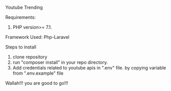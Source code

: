 Youtube Trending

Requirements:
1.  PHP version>= 7.1.

Framework Used:
Php-Laravel

Steps to install
1. clone repository
2. run "composer install" in your repo directory.
3. Add credentials related to youtube apis in ".env" file. by copying variable from ".env.example" file 

Wallah!!! you are good to go!!!
